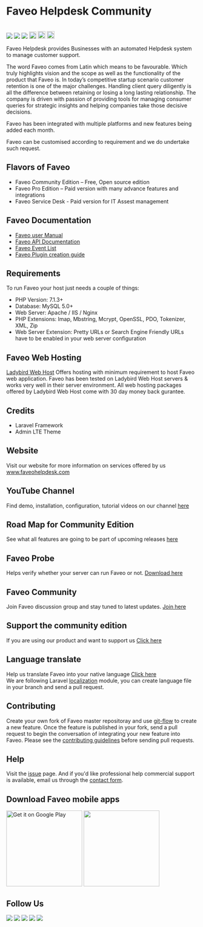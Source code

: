Faveo Helpdesk Community
========
<br><img src="https://travis-ci.org/ladybirdweb/faveo-helpdesk.svg?branch=master">&nbsp;<img src="https://img.shields.io/badge/License-OSL-blue.svg">&nbsp;<a href="https://gitter.im/ladybirdweb/faveo-helpdesk" target="_blank"><img src="https://badges.gitter.im/ladybirdweb/faveo-helpdesk.svg"></a>&nbsp;<a href="https://styleci.io/repos/34716238"><img src="https://styleci.io/repos/34716238/shield" alt="StyleCI" height="19px"></a>&nbsp;<a href="http://squizlabs.github.io/PHP_CodeSniffer/analysis/ladybirdweb/faveo-helpdesk/index.html" target="_blank"><img src="http://squizlabs.github.io/PHP_CodeSniffer/analysis/ladybirdweb/faveo-helpdesk/grade.svg" height="20px"></a>&nbsp;<a href="https://scrutinizer-ci.com/g/ladybirdweb/faveo-helpdesk/?branch=master" target="_blank"><img src="https://scrutinizer-ci.com/g/mverma16/faveo-helpdesk/badges/quality-score.png?b=master" height="20px"></a></br>

Faveo Helpdesk provides Businesses with an automated Helpdesk system to manage customer support. 

The word Faveo comes from Latin which means to be favourable. Which truly highlights vision and the scope as well as the functionality of the product that Faveo is. In today’s competitive startup scenario customer retention is one of the major challenges. Handling client query diligently is all the difference between retaining or losing a long lasting relationship. The company is driven with passion of providing tools for managing consumer queries for strategic insights and helping companies take those decisive decisions.

Faveo has been integrated with multiple platforms and new features being added each month.

Faveo can be customised according to requirement and we do undertake such request. 

Flavors of Faveo
--------------------------
  * Faveo Community Edition – Free, Open source edition
  * Faveo Pro Edition – Paid version with many advance features and integrations
  * Faveo Service Desk - Paid version for IT Assest management

Faveo Documentation
--------------------------
  * <a href="https://www.support.faveohelpdesk.com/knowledgebase" target="_blank">Faveo user Manual</a>
  * <a href="https://docs.google.com/document/d/1WjpxazjUjbI8Hs5GYbbEE0ESDvpp_mVicfRbsoysH1A/edit?usp=sharing" target="_blank">Faveo API Documentation</a>
  * <a href="https://docs.google.com/document/d/1pXpsQKcTyX5x6H4xA8unYxd5Duw2k94xt7wevTdoF_E/" target="_blank">Faveo Event List</a>
  * <a href="https://docs.google.com/document/d/1PGcpB19Vr42rM_DrCzC3snujzEL8N9Ocy0yewfPNWqU/" target="_blank">Faveo Plugin creation guide</a>

Requirements
--------------------------
To run Faveo your host just needs a couple of things:

  * PHP Version: 7.1.3+
  * Database: MySQL 5.0+
  * Web Server: Apache / IIS / Nginx
  * PHP Extensions: Imap, Mbstring, Mcrypt, OpenSSL, PDO, Tokenizer, XML, Zip
  * Web Server Extension: Pretty URLs or Search Engine Friendly URLs have to be enabled in your web server configuration

Faveo Web Hosting
--------------------------
<a href="http://www.store.ladybirdwebhost.com/" target="_blank">Ladybird Web Host</a> Offers hosting with minimum requirement to host Faveo web application. Faveo has been tested on Ladybird Web Host servers &amp; works very well in their server environment. All web hosting packages offered by Ladybird Web Host come with 30 day money back gurantee.</p>

Credits
--------------------------
  * Laravel Framework
  * Admin LTE Theme

Website
--------------------------
Visit our website for more information on services offered by us <a href="http://www.faveohelpdesk.com/" target="_blank">www.faveohelpdesk.com</a>

YouTube Channel
--------------------------
Find demo, installation, configuration, tutorial videos on our channel <a href="https://www.youtube.com/channel/UC-eqh-h241b1janp6sU7Iiw" target="_blank">here</a>

Road Map for Community Edition
--------------------------
See what all features are going to be part of upcoming releases <a href="http://www.faveohelpdesk.com/faveo-helpdesk-road-map" target="_blank">here</a>

Faveo Probe
--------------------------
Helps verify whether your server can run Faveo or not. 
<a href="https://github.com/ladybirdweb/faveo-probe" target="_blank">Download here</a>

Faveo Community
--------------------------
Join Faveo discussion group and stay tuned to latest updates. 
<a href="https://www.linkedin.com/groups/8429668" target="_blank">Join here</a>

Support the community edition
--------------------------
If you are using our product and want to support us <a href="https://github.com/ladybirdweb/faveo-helpdesk/wiki/Support-the-community-edition" target="_blank">Click here</a>

Language translate
--------------------------
Help us translate Faveo into your native language <a href="https://github.com/ladybirdweb/faveo-helpdesk/wiki/Help-in-language-translate" target="_blank">Click here</a><br/>
We are following Laravel <a href="https://laravel.com/docs/5.2/localization">localization</a> module, you can create language file in your branch and send a pull request.

Contributing
--------------------------
Create your own fork of Faveo master repositoray and use <a href="https://github.com/nvie/gitflow">git-flow</a> to create a new feature. Once the feature is published in your fork, send a pull request to begin the conversation of integrating your new feature into Faveo. Please see the <a href="https://github.com/ladybirdweb/faveo-helpdesk/blob/master/CONTRIBUTING.md">contributing guidelines</a> before sending pull requests.

Help
--------------------------
Visit the <a href="https://github.com/ladybirdweb/faveo-helpdesk/issues">issue</a> page. And if you'd like professional help commercial support is available, email us through the <a href="http://www.faveohelpdesk.com/contact-us/">contact form</a>.

Download Faveo mobile apps
--------------------------

<a href='https://play.google.com/store/apps/details?id=co.helpdesk.faveo&pcampaignid=MKT-Other-global-all-co-prtnr-py-PartBadge-Mar2515-1' target="_blank"><img alt='Get it on Google Play' src='http://www.faveohelpdesk.com/wp-content/uploads/2016/12/google-1.png'  width="200px"/></a> <a href="https://appsto.re/in/cTjQgb.i" target="_blank"><img src="http://www.faveohelpdesk.com/wp-content/uploads/2016/12/apple.png"  width="200px"/></a>


Follow Us
--------------------------
<a href="https://www.facebook.com/faveohelpdesk" ><img src="http://www.faveohelpdesk.com/wp-content/uploads/2016/12/fb.png" /></a> <a href="https://twitter.com/faveohelpdesk" ><img src="http://www.faveohelpdesk.com/wp-content/uploads/2016/12/twitter.png" /></a> <a href="https://www.linkedin.com/company/627599" ><img src="http://www.faveohelpdesk.com/wp-content/uploads/2016/12/linkedin.png" /></a> <a href="https://www.youtube.com/channel/UC-eqh-h241b1janp6sU7Iiw" ><img src="http://www.faveohelpdesk.com/wp-content/uploads/2016/12/youtube.png" /></a> <a href="https://plus.google.com/117596052965493985407" ><img src="http://www.faveohelpdesk.com/wp-content/uploads/2016/12/google.png" /></a>
